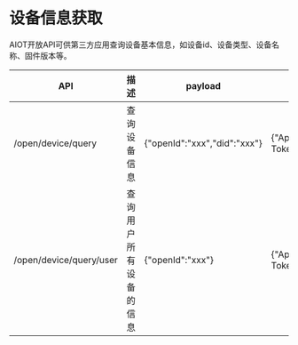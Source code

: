 # 设备信息获取

AIOT开放API可供第三方应用查询设备基本信息，如设备id、设备类型、设备名称、固件版本等。

| API | 描述 | payload | header | response |
| -- | -- | -- | -- | -- |
| /open/device/query | 查询设备信息 | {"openId":"xxx","did":"xxx"} | {"Appid":"xxx","Appkey":"xxx","Openid":"xxx","Access-Token":"xxx"} | {"code":0(errorcode), "result":{"did":"value", "model":"value", "name":"value",}}} |
| /open/device/query/user | 查询用户所有设备的信息 | {"openId":"xxx"} | {"Appid":"xxx","Appkey":"xxx","Openid":"xxx","Access-Token":"xxx"} | {"code":0(errorcode), "result":[{"did":"value", "model":"value", "name":"value"}{"did":"value", "model":"value", "name":"value"}]}} |